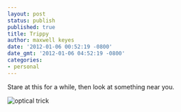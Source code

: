 ```yaml
---
layout: post
status: publish
published: true
title: Trippy
author: maxwell keyes
date: '2012-01-06 00:52:19 -0800'
date_gmt: '2012-01-06 04:52:19 -0800'
categories:
- personal
---
```


Stare at this for a while, then look at something near you.

![optical trick](http://assets.redconfetti.com/images/posts/what-the-52.gif "optical trick")

